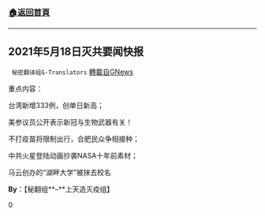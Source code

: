 ###  [:house:返回首頁](https://github.com/ourhimalayas/txt)
---

## 2021年5月18日灭共要闻快报
` 秘密翻译组G-Translators` [轉載自GNews](https://gnews.org/zh-hans/1255757/)

重点内容：

台湾新增333例，创单日新高；

美参议员公开表示新冠与生物武器有关！

不打疫苗将限制出行，合肥民众争相接种；

中共火星登陆动画抄袭NASA十年前素材；

马云创办的“湖畔大学”被抹去校名

**By**：【秘翻组**–**上天造灭疫组】

0
